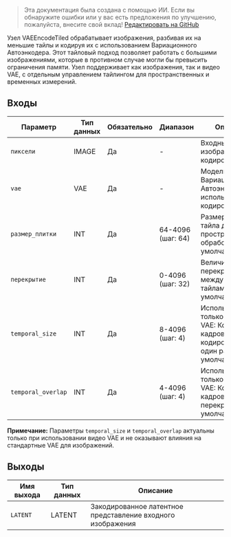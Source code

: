 > Эта документация была создана с помощью ИИ. Если вы обнаружите ошибки или у вас есть предложения по улучшению, пожалуйста, внесите свой вклад! [Редактировать на GitHub](https://github.com/Comfy-Org/embedded-docs/blob/main/comfyui_embedded_docs/docs/VAEEncodeTiled/ru.md)

Узел VAEEncodeTiled обрабатывает изображения, разбивая их на меньшие тайлы и кодируя их с использованием Вариационного Автоэнкодера. Этот тайловый подход позволяет работать с большими изображениями, которые в противном случае могли бы превысить ограничения памяти. Узел поддерживает как изображения, так и видео VAE, с отдельным управлением тайлингом для пространственных и временных измерений.

## Входы

| Параметр | Тип данных | Обязательно | Диапазон | Описание |
|-----------|-----------|----------|-------|-------------|
| `пиксели` | IMAGE | Да | - | Входные данные изображения для кодирования |
| `vae` | VAE | Да | - | Модель Вариационного Автоэнкодера, используемая для кодирования |
| `размер_плитки` | INT | Да | 64-4096 (шаг: 64) | Размер каждого тайла для пространственной обработки (по умолчанию: 512) |
| `перекрытие` | INT | Да | 0-4096 (шаг: 32) | Величина перекрытия между соседними тайлами (по умолчанию: 64) |
| `temporal_size` | INT | Да | 8-4096 (шаг: 4) | Используется только для видео VAE: Количество кадров для кодирования за один раз (по умолчанию: 64) |
| `temporal_overlap` | INT | Да | 4-4096 (шаг: 4) | Используется только для видео VAE: Количество кадров для перекрытия (по умолчанию: 8) |

**Примечание:** Параметры `temporal_size` и `temporal_overlap` актуальны только при использовании видео VAE и не оказывают влияния на стандартные VAE для изображений.

## Выходы

| Имя выхода | Тип данных | Описание |
|-------------|-----------|-------------|
| `LATENT` | LATENT | Закодированное латентное представление входного изображения |
